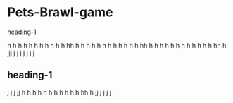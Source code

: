 # Pets-Brawl-game
[heading-1](#heading-1 "Goto heading-1")

h
h
h
h
h
h
h
h
h
h
h
hh
h
h
h
h
h
h
h
h
h
h
h
h
hh
h
h
h
h
h
h
h
h
h
h
h
h
hh
h
jjj
j
j
j
j
j
j
j
## heading-1
j
j
j
jj
h
h
h
h
h
h
h
h
h
h
h
hh
h
jj
j
j
j
j
